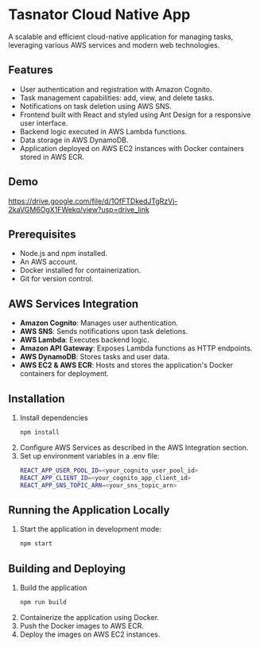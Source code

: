 # Tasnator Cloud Native App

A scalable and efficient cloud-native application for managing tasks, leveraging various AWS services and modern web technologies.

## Features

- User authentication and registration with Amazon Cognito.
- Task management capabilities: add, view, and delete tasks.
- Notifications on task deletion using AWS SNS.
- Frontend built with React and styled using Ant Design for a responsive user interface.
- Backend logic executed in AWS Lambda functions.
- Data storage in AWS DynamoDB.
- Application deployed on AWS EC2 instances with Docker containers stored in AWS ECR.

## Demo
https://drive.google.com/file/d/1OfFTDkedJTgRzVj-2kaVGM6OgX1FWekq/view?usp=drive_link

## Prerequisites

- Node.js and npm installed.
- An AWS account.
- Docker installed for containerization.
- Git for version control.

## AWS Services Integration

- **Amazon Cognito**: Manages user authentication.
- **AWS SNS**: Sends notifications upon task deletions.
- **AWS Lambda**: Executes backend logic.
- **Amazon API Gateway**: Exposes Lambda functions as HTTP endpoints.
- **AWS DynamoDB**: Stores tasks and user data.
- **AWS EC2 & AWS ECR**: Hosts and stores the application's Docker containers for deployment.

## Installation

1. Install dependencies
   ```sh
   npm install
2. Configure AWS Services as described in the AWS Integration section.
3. Set up environment variables in a .env file:
   ```sh
   REACT_APP_USER_POOL_ID=<your_cognito_user_pool_id>
   REACT_APP_CLIENT_ID=<your_cognito_app_client_id>
   REACT_APP_SNS_TOPIC_ARN=<your_sns_topic_arn>

## Running the Application Locally
1. Start the application in development mode:
   ```sh
   npm start

## Building and Deploying
1. Build the application
   ```sh
   npm run build
2. Containerize the application using Docker.
3. Push the Docker images to AWS ECR.
4. Deploy the images on AWS EC2 instances.
